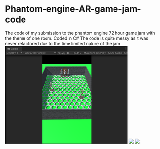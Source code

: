 # Phantom-engine-AR-game-jam-code
The code of my submission to the phantom engine 72 hour game jam with the theme of one room. Coded in C#
The code is quite messy as it was never refactored due to the time limited nature of the jam <br>
<img src="/project-photos/example.PNG" width="400">
<img src="/project-photos/gamejam_creation.gif">
<img src="/project-photos/gamejam-example.gif">
